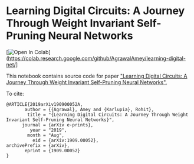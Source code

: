# Learning Digital Circuits: A Journey Through Weight Invariant Self-Pruning Neural Networks

[![Open In Colab](https://colab.research.google.com/assets/colab-badge.svg)](https://colab.research.google.com/github/AgrawalAmey/learning-digital-net/]

This notebook contains source code for paper ["Learning Digital Circuits: A Journey Through Weight Invariant Self-Pruning Neural Networks".](https://arxiv.org/pdf/1909.00052.pdf)

To cite:

```
@ARTICLE{2019arXiv190900052A,
       author = {{Agrawal}, Amey and {Karlupia}, Rohit},
        title = "{Learning Digital Circuits: A Journey Through Weight Invariant Self-Pruning Neural Networks}",
      journal = {arXiv e-prints},
         year = "2019",
        month = "Aug",
          eid = {arXiv:1909.00052},
archivePrefix = {arXiv},
       eprint = {1909.00052}
}
```
